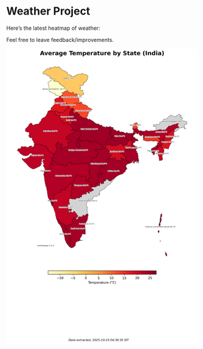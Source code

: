 # Weather Project

Here’s the latest heatmap of weather:

Feel free to leave feedback/improvements.

![India Heatmap](docs/assets/india_heatmap.png?v=F96216)
